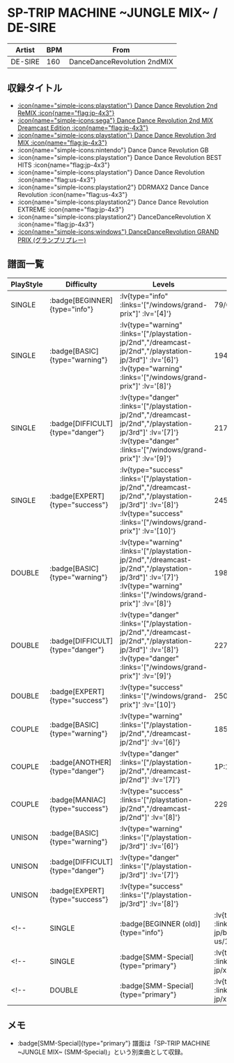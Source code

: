 # SP-TRIP MACHINE \~JUNGLE MIX\~ / DE-SIRE

|Artist|BPM|From|
|------|---|----|
|DE-SIRE|160|DanceDanceRevolution 2ndMIX|

## 収録タイトル

- [ :icon{name="simple-icons:playstation"} Dance Dance Revolution 2nd ReMIX :icon{name="flag:jp-4x3"} ](/playstation-jp/2nd)
- [ :icon{name="simple-icons:sega"} Dance Dance Revolution 2nd MIX Dreamcast Edition :icon{name="flag:jp-4x3"} ](/dreamcast-jp/2nd)
- [ :icon{name="simple-icons:playstation"} Dance Dance Revolution 3rd MIX :icon{name="flag:jp-4x3"} ](/playstation-jp/3rd)
- :icon{name="simple-icons:nintendo"} Dance Dance Revolution GB
- :icon{name="simple-icons:playstation"} Dance Dance Revolution BEST HITS :icon{name="flag:jp-4x3"}
- :icon{name="simple-icons:playstation"} Dance Dance Revolution :icon{name="flag:us-4x3"}
- :icon{name="simple-icons:playstation2"} DDRMAX2 Dance Dance Revolution :icon{name="flag:us-4x3"}
- :icon{name="simple-icons:playstation2"} Dance Dance Revolution EXTREME :icon{name="flag:jp-4x3"}
- :icon{name="simple-icons:playstation2"} DanceDanceRevolution X :icon{name="flag:jp-4x3"}
- [ :icon{name="simple-icons:windows"} DanceDanceRevolution GRAND PRIX (グランプリプレー)](/windows/grand-prix)

## 譜面一覧

|PlayStyle|Difficulty|Levels|Notes|Movie|
|---------|----------|------|-----|-----|
|SINGLE| :badge[BEGINNER]{type="info"} | :lv{type="info" :links='["/windows/grand-prix"]' :lv='[4]'} |79/0||
|SINGLE| :badge[BASIC]{type="warning"} | :lv{type="warning" :links='["/playstation-jp/2nd","/dreamcast-jp/2nd","/playstation-jp/3rd"]' :lv='[6]'}  :lv{type="warning" :links='["/windows/grand-prix"]' :lv='[8]'} |194/0||
|SINGLE| :badge[DIFFICULT]{type="danger"} | :lv{type="danger" :links='["/playstation-jp/2nd","/dreamcast-jp/2nd","/playstation-jp/3rd"]' :lv='[7]'}  :lv{type="danger" :links='["/windows/grand-prix"]' :lv='[9]'} |217/0||
|SINGLE| :badge[EXPERT]{type="success"} | :lv{type="success" :links='["/playstation-jp/2nd","/dreamcast-jp/2nd","/playstation-jp/3rd"]' :lv='[8]'}  :lv{type="success" :links='["/windows/grand-prix"]' :lv='[10]'} |245/0||
|DOUBLE| :badge[BASIC]{type="warning"} | :lv{type="warning" :links='["/playstation-jp/2nd","/dreamcast-jp/2nd","/playstation-jp/3rd"]' :lv='[7]'}  :lv{type="warning" :links='["/windows/grand-prix"]' :lv='[8]'} |198/0||
|DOUBLE| :badge[DIFFICULT]{type="danger"} | :lv{type="danger" :links='["/playstation-jp/2nd","/dreamcast-jp/2nd","/playstation-jp/3rd"]' :lv='[8]'}  :lv{type="danger" :links='["/windows/grand-prix"]' :lv='[9]'} |227/0||
|DOUBLE| :badge[EXPERT]{type="success"} | :lv{type="success" :links='["/windows/grand-prix"]' :lv='[10]'} |250/0||
|COUPLE| :badge[BASIC]{type="warning"} | :lv{type="warning" :links='["/playstation-jp/2nd","/dreamcast-jp/2nd"]' :lv='[6]'} |185/0||
|COUPLE| :badge[ANOTHER]{type="danger"} | :lv{type="danger" :links='["/playstation-jp/2nd","/dreamcast-jp/2nd"]' :lv='[7]'} |1P:191/0 2P:192/0||
|COUPLE| :badge[MANIAC]{type="success"} | :lv{type="success" :links='["/playstation-jp/2nd","/dreamcast-jp/2nd"]' :lv='[8]'} |229/0||
|UNISON| :badge[BASIC]{type="warning"} | :lv{type="warning" :links='["/playstation-jp/3rd"]' :lv='[6]'} |||
|UNISON| :badge[DIFFICULT]{type="danger"} | :lv{type="danger" :links='["/playstation-jp/3rd"]' :lv='[7]'} |||
|UNISON| :badge[EXPERT]{type="success"} | :lv{type="success" :links='["/playstation-jp/3rd"]' :lv='[8]'} |||
<!-- |SINGLE| :badge[BEGINNER (old)]{type="info"} | :lv{type="info" :links='["/playstation-jp/best","/playstation-us/1st"]' :lv='[1]'} |77/0|| -->
<!-- |SINGLE| :badge[SMM-Special]{type="primary"} | :lv{type="primary" :links='["/playstation2-jp/x"]' :lv='[13]'} |238/4|| -->
<!-- |DOUBLE| :badge[SMM-Special]{type="primary"} | :lv{type="primary" :links='["/playstation2-jp/x"]' :lv='[13]'} |239/4|| -->

## メモ

- :badge[SMM-Special]{type="primary"} 譜面は「SP-TRIP MACHINE \~JUNGLE MIX\~ (SMM-Special)」という別楽曲として収録。
